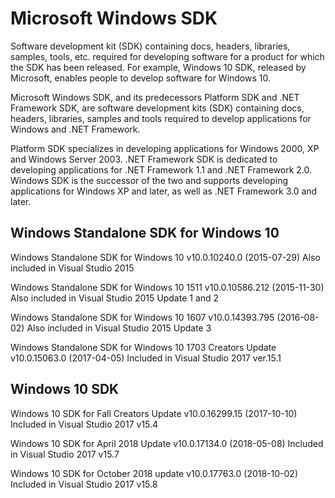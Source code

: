 # Microsoft Windows SDK

Software development kit (SDK) containing docs, headers, libraries, samples, tools, etc. required for developing software for a product for which the SDK has been released. For example, Windows 10 SDK, released by Microsoft, enables people to develop software for Windows 10.


Microsoft Windows SDK, and its predecessors Platform SDK and .NET Framework SDK, are software development kits (SDK) containing docs, headers, libraries, samples and tools required to develop applications for Windows and .NET Framework.

Platform SDK specializes in developing applications for Windows 2000, XP and Windows Server 2003. .NET Framework SDK is dedicated to developing applications for .NET Framework 1.1 and .NET Framework 2.0. Windows SDK is the successor of the two and supports developing applications for Windows XP and later, as well as .NET Framework 3.0 and later.


## Windows Standalone SDK for Windows 10

Windows Standalone SDK for Windows 10
v10.0.10240.0 (2015-07-29)
Also included in Visual Studio 2015

Windows Standalone SDK for Windows 10 1511
v10.0.10586.212 (2015-11-30)
Also included in Visual Studio 2015 Update 1 and 2

Windows Standalone SDK for Windows 10 1607
v10.0.14393.795 (2016-08-02)
Also included in Visual Studio 2015 Update 3

Windows Standalone SDK for Windows 10 1703 Creators Update
v10.0.15063.0 (2017-04-05)
Included in Visual Studio 2017 ver.15.1


## Windows 10 SDK

Windows 10 SDK for Fall Creators Update
v10.0.16299.15 (2017-10-10)
Included in Visual Studio 2017 v15.4

Windows 10 SDK for April 2018 Update
v10.0.17134.0 (2018-05-08)
Included in Visual Studio 2017 v15.7

Windows 10 SDK for October 2018 update
v10.0.17763.0 (2018-10-02)
Included in Visual Studio 2017 v15.8
